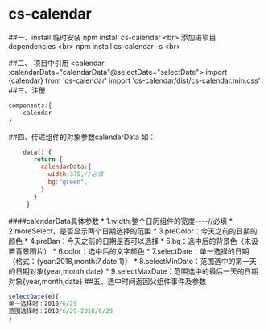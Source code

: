# cs-calendar

##一、install 临时安装
npm install cs-calendar \<br>
添加进项目dependencies \<br>
npm install cs-calendar -s \<br>

##二、 项目中引用
        <calendar :calendarData="calendarData"@selectDate="selectDate"></calendar>
        import {calendar} from 'cs-calendar'
        import 'cs-calendar/dist/cs-calendar.min.css'
##三、注册
```Javascript
components:{
    calendar
}
```
##四、传递组件的对象参数calendarData
如：
```Javascript
    data() {
       return {
         calendarData:{
           width:375,//必填
           bg:"green",
         }
       }
     }

```
####calendarData具体参数
        * 1.width:整个日历组件的宽度----//必填
        * 2.moreSelect，是否显示两个日期选择的范围
        * 3.preColor：今天之前的日期的颜色
        * 4.preBan：今天之前的日期是否可以选择
        * 5.bg：选中后的背景色（未设置背景图片）
        * 6.color：选中后的文字颜色
        * 7.selectDate：单一选择的日期（格式：{year:2018,month:7,date:1}）
        * 8.selectMinDate：范围选中的第一天的日期对象{year,month,date}
        * 9.selectMaxDate：范围选中的最后一天的日期对象{year,month,date}
##五、选中时间返回父组件事件及参数
```Javascript
selectDate(e){
单一选择时：2018/6/29
范围选择时：2018/6/29-2018/6/29
}
```
